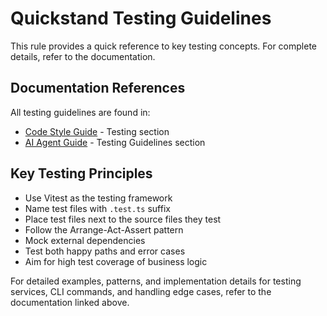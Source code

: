 # Quickstand Testing Guidelines

This rule provides a quick reference to key testing concepts. For complete details, refer to the documentation.

## Documentation References

All testing guidelines are found in:
- [Code Style Guide](../../docs/code-style-guide.md) - Testing section
- [AI Agent Guide](../../docs/ai-agent-guide.md) - Testing Guidelines section

## Key Testing Principles

- Use Vitest as the testing framework
- Name test files with `.test.ts` suffix
- Place test files next to the source files they test
- Follow the Arrange-Act-Assert pattern
- Mock external dependencies
- Test both happy paths and error cases
- Aim for high test coverage of business logic

For detailed examples, patterns, and implementation details for testing services, CLI commands, and handling edge cases, refer to the documentation linked above. 